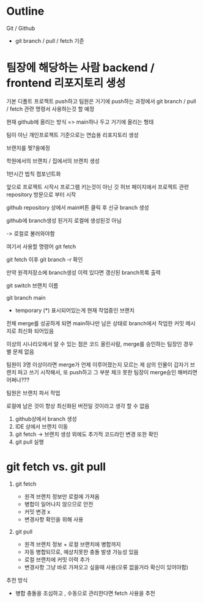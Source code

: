 # Outline
Git / Github
- git branch / pull / fetch 기준
# 팀장에 해당하는 사람 backend / frontend 리포지토리 생성

기본 디폴트 프로젝트 push하고
팀원은 거기에 push하는 과정에서 git branch / pull / fetch 관련 명령서 사용하는것 할 예정

현재 github에 올리는 방식 => main하나 두고 거기에 올리는 형태

팀이 아닌 개인프로젝트 기준으로는 연습용 리포지토리 생성

브랜치를 찢?을예정

학원에서의 브랜치 / 집에서의 브랜치 생성

1만시간 법칙 컴포넌트화

앞으로 프로젝트 시작시 프로그램 키는것이 아닌 깃 허브 페이지에서 프로젝트 관련 repository 방문으로 부터 시작

github repository 상에서 main버튼 클릭 후 신규 branch 생성

github에 branch생성 된거지 로컬에 생성된것 아님

-> 로컬로 불러와야함

여기서 사용할 명령어 git fetch

git fetch 이후 git branch -r 확인

만약 원격저장소에 branch생성 이력 있다면 갱신된 branch목록 출력

git switch 브랜치 이름

git branch
  main
* temporary
    (*) 표시되어있는게 현재 작업중인 브랜치

전체 merge를 성공하게 되면 main하나만 남은 상태로 branch에서 작업한 커밋 메시지로 최신화 되어있음

이상의 시나리오에서 알 수 있는 점은
코드 올린사람, merge를 승인하는 팀장인 경우 별 문제 없음

팀원이 3명 이상이라면 merge가 언제 이루어졌는지 모르는 제 삼의 인물이 갑자기 브랜치 파고 쓰기 시작해서, 또 push하고 그 부분 체크 못한 팀장이 merge승인 해버리면 어쩌나???

팀원은 브랜치 파서 작업

로컬에 남은 것이 항상 최신화된 버전일 것이라고 생각 할 수 없음

1. github상에서 branch 생성
2. IDE 상에서 브랜치 이동
3. git fetch -> 브랜치 생성 외에도 추가적 코드라인 변경 또한 확인
4. git pull 실행 

# git fetch vs. git pull

1. git fetch
    - 원격 브랜치 정보만 로컬에 가져옴
    - 병합이 일어나지 않으므로 안전
    - 커밋 변경 x
    - 변경사항 확인을 위해 사용

2. git pull
    - 원격 브랜치 정보 + 로컬 브랜치에 병합까지
    - 자동 병합되므로, 예상치못한 충돌 발생 가능성 있음
    - 로컬 브랜치에 커밋 이력 추가
    - 변경사항 그냥 바로 가져오고 싶을때 사용(오류 없을거라 확신이 있어야함)

추천 방식
- 병합 충돌을 조심하고 , 수동으로 관리한다면 fetch 사용을 추천


